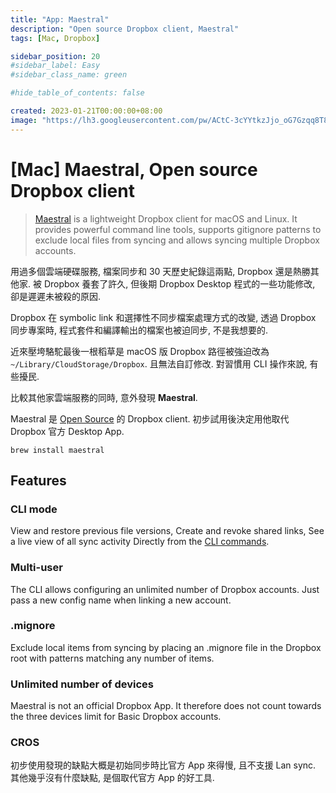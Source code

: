 ```yaml
---
title: "App: Maestral"
description: "Open source Dropbox client, Maestral"
tags: [Mac, Dropbox]

sidebar_position: 20
#sidebar_label: Easy
#sidebar_class_name: green

#hide_table_of_contents: false

created: 2023-01-21T00:00:00+08:00
image: "https://lh3.googleusercontent.com/pw/ACtC-3cYYtkzJjo_oG7Gzqq8T8XQm4V_qLE3wGWVKOahp6YT4lo-on60NJmjrkkatnizX1b-uID-MCM2ztsXH9z27cMRtql3PA5cpYZYbMfSPuM5Yh3MmqnjnnXYkTg6vtIiBL5SGAQRRAI9zEBIOoyP3tZpuA?authuser=0"
---
```


[Mac] Maestral, Open source Dropbox client
==========================================

> [Maestral](https://maestral.app/) is a lightweight Dropbox client for macOS and Linux. It provides powerful command line tools, supports gitignore patterns to exclude local files from syncing and allows syncing multiple Dropbox accounts.

用過多個雲端硬碟服務, 檔案同步和 30 天歷史紀錄這兩點, Dropbox 還是熱勝其他家.
被 Dropbox 養套了許久, 但後期 Dropbox Desktop 程式的一些功能修改, 卻是遲遲未被殺的原因.

Dropbox 在 symbolic link 和選擇性不同步檔案處理方式的改變, 
透過 Dropbox 同步專案時, 程式套件和編譯輸出的檔案也被迫同步, 不是我想要的. 

近來壓垮駱駝最後一根稻草是 macOS 版 Dropbox 路徑被強迫改為 `~/Library/CloudStorage/Dropbox`. 
且無法自訂修改. 對習慣用 CLI 操作來說, 有些擾民.

比較其他家雲端服務的同時, 意外發現 __Maestral__.

Maestral 是 [Open Source](https://github.com/samschott/maestral) 的 Dropbox client.
初步試用後決定用他取代 Dropbox 官方 Desktop App. 

```
brew install maestral
```


Features
--------

### CLI mode ###

View and restore previous file versions, Create and revoke shared links, 
See a live view of all sync activity Directly from the [CLI commands](https://maestral.app/cli).

### Multi-user ###

The CLI allows configuring an unlimited number of Dropbox accounts. Just pass a new config name when linking a new account.

### .mignore ###

Exclude local items from syncing by placing an .mignore file in the Dropbox root with patterns matching any number of items.


### Unlimited number of devices ###

Maestral is not an official Dropbox App. It therefore does not count towards the three devices limit for Basic Dropbox accounts.

### CROS ###

初步使用發現的缺點大概是初始同步時比官方 App 來得慢, 且不支援 Lan sync. 
其他幾乎沒有什麼缺點, 是個取代官方 App 的好工具.

